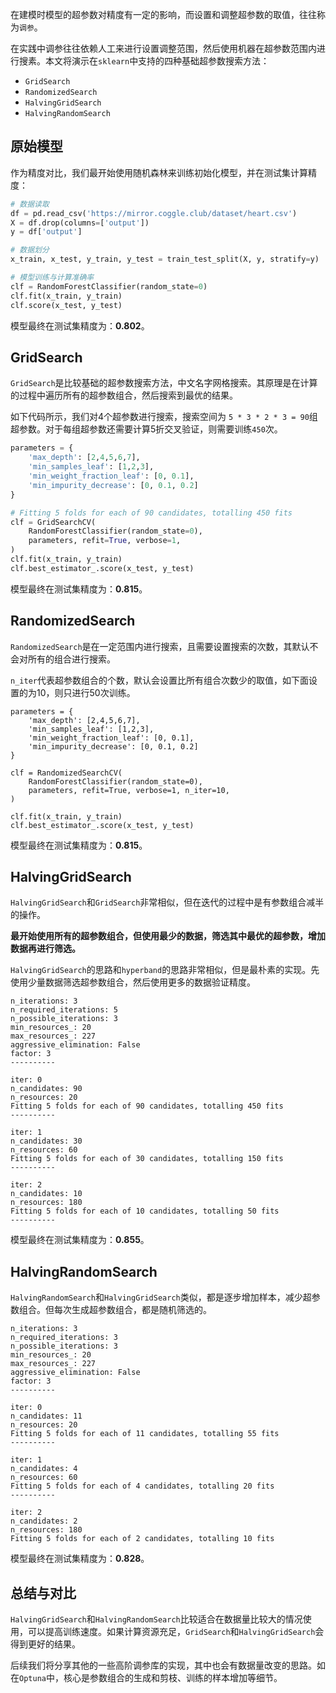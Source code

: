 在建模时模型的超参数对精度有一定的影响，而设置和调整超参数的取值，往往称为`调参`。

在实践中调参往往依赖人工来进行设置调整范围，然后使用机器在超参数范围内进行搜素。本文将演示在`sklearn`中支持的四种基础超参数搜索方法：

- `GridSearch`
- `RandomizedSearch`
- `HalvingGridSearch`
- `HalvingRandomSearch`

## 原始模型

作为精度对比，我们最开始使用随机森林来训练初始化模型，并在测试集计算精度：

```python
# 数据读取
df = pd.read_csv('https://mirror.coggle.club/dataset/heart.csv')
X = df.drop(columns=['output'])
y = df['output']

# 数据划分
x_train, x_test, y_train, y_test = train_test_split(X, y, stratify=y)

# 模型训练与计算准确率
clf = RandomForestClassifier(random_state=0)
clf.fit(x_train, y_train)
clf.score(x_test, y_test)
```

模型最终在测试集精度为：**0.802**。

## GridSearch

`GridSearch`是比较基础的超参数搜索方法，中文名字网格搜索。其原理是在计算的过程中遍历所有的超参数组合，然后搜索到最优的结果。

如下代码所示，我们对4个超参数进行搜索，搜索空间为 `5 * 3 * 2 * 3 = 90`组超参数。对于每组超参数还需要计算5折交叉验证，则需要训练`450`次。

```python
parameters = {
    'max_depth': [2,4,5,6,7],
    'min_samples_leaf': [1,2,3],
    'min_weight_fraction_leaf': [0, 0.1],
    'min_impurity_decrease': [0, 0.1, 0.2]
}

# Fitting 5 folds for each of 90 candidates, totalling 450 fits
clf = GridSearchCV(
    RandomForestClassifier(random_state=0),
    parameters, refit=True, verbose=1,
)
clf.fit(x_train, y_train)
clf.best_estimator_.score(x_test, y_test)
```

模型最终在测试集精度为：**0.815**。

## RandomizedSearch

`RandomizedSearch`是在一定范围内进行搜索，且需要设置搜索的次数，其默认不会对所有的组合进行搜索。

`n_iter`代表超参数组合的个数，默认会设置比所有组合次数少的取值，如下面设置的为10，则只进行50次训练。

```
parameters = {
    'max_depth': [2,4,5,6,7],
    'min_samples_leaf': [1,2,3],
    'min_weight_fraction_leaf': [0, 0.1],
    'min_impurity_decrease': [0, 0.1, 0.2]
}

clf = RandomizedSearchCV(
    RandomForestClassifier(random_state=0),
    parameters, refit=True, verbose=1, n_iter=10,
)

clf.fit(x_train, y_train)
clf.best_estimator_.score(x_test, y_test)
```

模型最终在测试集精度为：**0.815**。

## HalvingGridSearch

`HalvingGridSearch`和`GridSearch`非常相似，但在迭代的过程中是有参数组合减半的操作。

**最开始使用所有的超参数组合，但使用最少的数据，筛选其中最优的超参数，增加数据再进行筛选。**


`HalvingGridSearch`的思路和`hyperband`的思路非常相似，但是最朴素的实现。先使用少量数据筛选超参数组合，然后使用更多的数据验证精度。

```
n_iterations: 3
n_required_iterations: 5
n_possible_iterations: 3
min_resources_: 20
max_resources_: 227
aggressive_elimination: False
factor: 3
----------

iter: 0
n_candidates: 90
n_resources: 20
Fitting 5 folds for each of 90 candidates, totalling 450 fits
----------

iter: 1
n_candidates: 30
n_resources: 60
Fitting 5 folds for each of 30 candidates, totalling 150 fits
----------

iter: 2
n_candidates: 10
n_resources: 180
Fitting 5 folds for each of 10 candidates, totalling 50 fits
----------
```

模型最终在测试集精度为：**0.855**。


## HalvingRandomSearch

`HalvingRandomSearch`和`HalvingGridSearch`类似，都是逐步增加样本，减少超参数组合。但每次生成超参数组合，都是随机筛选的。

```
n_iterations: 3
n_required_iterations: 3
n_possible_iterations: 3
min_resources_: 20
max_resources_: 227
aggressive_elimination: False
factor: 3
----------

iter: 0
n_candidates: 11
n_resources: 20
Fitting 5 folds for each of 11 candidates, totalling 55 fits
----------

iter: 1
n_candidates: 4
n_resources: 60
Fitting 5 folds for each of 4 candidates, totalling 20 fits
----------

iter: 2
n_candidates: 2
n_resources: 180
Fitting 5 folds for each of 2 candidates, totalling 10 fits
```

模型最终在测试集精度为：**0.828**。

## 总结与对比

`HalvingGridSearch`和`HalvingRandomSearch`比较适合在数据量比较大的情况使用，可以提高训练速度。如果计算资源充足，`GridSearch`和`HalvingGridSearch`会得到更好的结果。

后续我们将分享其他的一些高阶调参库的实现，其中也会有数据量改变的思路。如在`Optuna`中，核心是参数组合的生成和剪枝、训练的样本增加等细节。